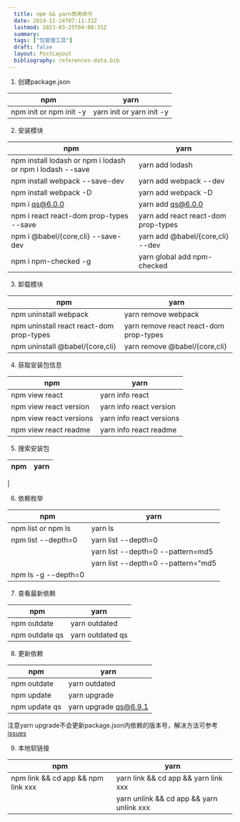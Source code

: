 ```yaml
---
  title: npm && yarn常用命令
  date: 2019-11-24T07:11:31Z
  lastmod: 2023-03-25T04:08:35Z
  summary: 
  tags: ["包管理工具"]
  draft: false
  layout: PostLayout
  bibliography: references-data.bib
---
```


1. 创建package.json

| npm | yarn |
|--   |   ---    |
| npm init or npm init -y | yarn init or yarn init -y |

2. 安装模块

|npm | yarn |
|--  | ---- |
| npm install lodash or npm i lodash or npm i lodash --save | yarn add lodash |
| npm install webpack --save-dev | yarn add webpack --dev |
| npm install webpack -D | yarn add webpack -D |
| npm i qs@6.0.0  | yarn add qs@6.0.0 |
| npm i react react-dom prop-types --save | yarn add react react-dom prop-types |
| npm i @babel/{core,cli} --save-dev  | yarn add @babel/{core,cli} --dev |
| npm i npm-checked -g | yarn global add npm-checked |

3. 卸载模块

| npm | yarn  |
| --  | -- |
| npm uninstall webpack | yarn remove webpack |
| npm uninstall react react-dom prop-types | yarn remove react react-dom prop-types |
| npm uninstall @babel/{core,cli}  | yarn remove @babel/{core,cli} |

4. 获取安装包信息

| npm | yarn  |
| --  | -- |
| npm view react | yarn info react |
| npm view react version | yarn info react version |
| npm view react versions | yarn info react versions |
| npm view react readme | yarn info react readme |

5. 搜索安装包

| npm | yarn  |
| --  | -- |
| 


6. 依赖枚举

| npm | yarn  |
| --  | -- |
| npm list or npm ls | yarn ls |
| npm list --depth=0 | yarn list --depth=0 |
|  | yarn list --depth=0 --pattern=md5 |
| | yarn list --depth=0 --pattern="md5|webpack" |
| npm ls -g --depth=0 |  |

7. 查看最新依赖

| npm | yarn  |
| --  | -- |
| npm outdate | yarn outdated |
| npm outdate qs | yarn outdated qs |

8. 更新依赖

| npm | yarn  |
| --  | -- |
| npm outdate | yarn outdated |
| npm update | yarn upgrade |
| npm update qs | yarn upgrade qs@6.9.1 |

注意yarn upgrade不会更新package.json内依赖的版本号，解决方法可参考[issues](https://github.com/yarnpkg/yarn/issues/2042)

9. 本地软链接

| npm | yarn  |
| --  | -- |
| npm link && cd app && npm link xxx | yarn link && cd app && yarn link xxx |
|  | yarn unlink && cd app && yarn unlink xxx |


